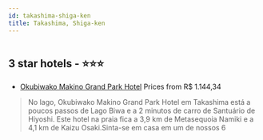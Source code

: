 ```yaml
---
id: takashima-shiga-ken
title: Takashima, Shiga-ken
---
```


<center><img src="https://i.travelapi.com/hotels/10000000/9250000/9245800/9245780/5231aebe_z.jpg" alt="" /></center>


##  3 star hotels - ⭐️⭐️⭐️

-    [Okubiwako Makino Grand Park Hotel](https://www.hurb.com/br/aud/https://www.hurb.com/br/hotels/takashima/okubiwako-makino-grand-park-hotel-HT-AERA?cmp=18055) Prices from R$ 1.144,34
   > No lago, Okubiwako Makino Grand Park Hotel em Takashima está a poucos passos de Lago Biwa e a 2 minutos de carro de Santuário de Hiyoshi.  Este hotel na praia fica a 3,9 km de Metasequoia Namiki e a 4,1 km de Kaizu Osaki.Sinta-se em casa em um de nossos 6
